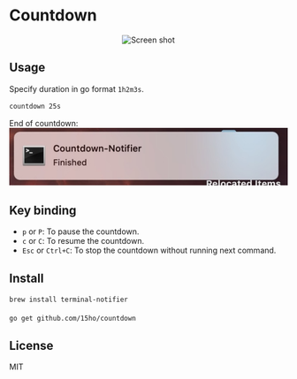 # Countdown

<p align="center"><img src="https://user-images.githubusercontent.com/141232/54696023-9ed03e00-4b5d-11e9-9c7b-d6f67691e70c.gif" width="450" alt="Screen shot"></p>

## Usage

Specify duration in go format `1h2m3s`.

```bash
countdown 25s
```

End of countdown:
![notice-screenshot](notice.jpg)

## Key binding

- `p` or `P`: To pause the countdown.
- `c` or  `C`: To resume the countdown.
- `Esc` or `Ctrl+C`: To stop the countdown without running next command.

## Install

```bash
brew install terminal-notifier

go get github.com/15ho/countdown
```

## License

MIT
